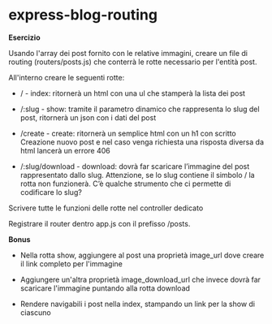 # express-blog-routing

**Esercizio**

Usando l'array dei post fornito con le relative immagini, creare un file di routing (routers/posts.js) che conterrà le rotte necessario per l'entità post.

All'interno creare le seguenti rotte:

- / - index: ritornerà un html con una ul che stamperà la lista dei post

- /:slug - show: tramite il parametro dinamico che rappresenta lo slug del post, ritornerà un json con i dati del post

- /create - create: ritornerà un semplice html con un h1 con scritto Creazione nuovo post e nel caso venga richiesta una risposta diversa da html lancerà un errore 406

- /:slug/download - download: dovrà far scaricare l’immagine del post rappresentato dallo slug. Attenzione, se lo slug contiene il simbolo / la rotta non funzionerà. C’è qualche strumento che ci permette di codificare lo slug?

Scrivere tutte le funzioni delle rotte nel controller dedicato

Registrare il router dentro app.js con il prefisso /posts.

**Bonus**

- Nella rotta show, aggiungere al post una proprietà image_url dove creare il link completo per l'immagine

- Aggiungere un'altra proprietà image_download_url che invece dovrà far scaricare l'immagine puntando alla rotta download

- Rendere navigabili i post nella index, stampando un link per la show di ciascuno
